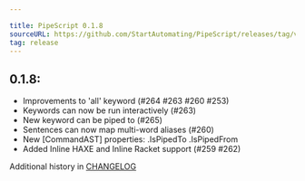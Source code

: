 ```yaml
---

title: PipeScript 0.1.8
sourceURL: https://github.com/StartAutomating/PipeScript/releases/tag/v0.1.8
tag: release
---
```

## 0.1.8:
* Improvements to 'all' keyword (#264 #263 #260 #253)
* Keywords can now be run interactively (#263)
* New keyword can be piped to (#265)
* Sentences can now map multi-word aliases (#260)
* New [CommandAST] properties: .IsPipedTo .IsPipedFrom
* Added Inline HAXE and Inline Racket support (#259 #262)

Additional history in [CHANGELOG](https://pipescript.start-automating.com/CHANGELOG)
